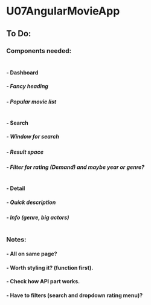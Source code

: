 # U07AngularMovieApp

## To Do:

### Components needed:
# 
#### - Dashboard
##### - Fancy heading
##### - Popular movie list
# 
#### - Search
##### - Window for search
##### - Result space
##### - Filter for rating (Demand) and maybe year or genre?
# 
#### - Detail
##### - Quick description
##### - Info (genre, big actors)
# 
### Notes:
#### - All on same page?
#### - Worth styling it? (function first).
#### - Check how API part works.
#### - Have to filters (search and dropdown rating menu)?
